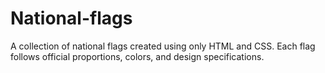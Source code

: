 # National-flags
A collection of national flags created using only HTML and CSS. Each flag follows official proportions, colors, and design specifications.
